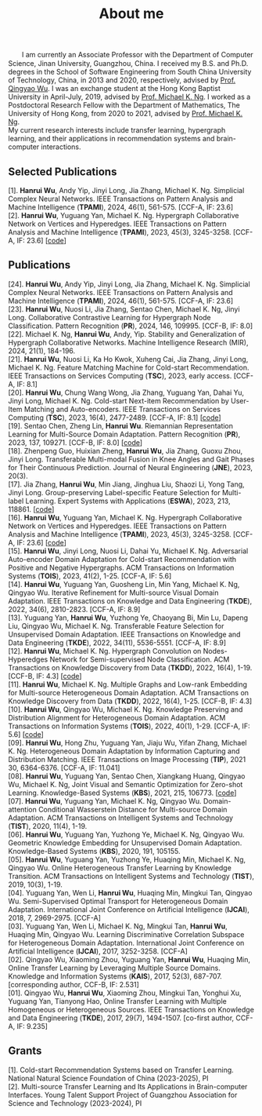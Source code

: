 ﻿---
permalink: /
title: "About me"
excerpt: "About me"
author_profile: true
redirect_from: 
  - /about/
  - /about.html
---

　　I am currently an Associate Professor with the Department of Computer Science, Jinan University, Guangzhou, China. I received my B.S. and Ph.D. degrees in the School of Software Engineering from South China University of Technology, China, in 2013 and 2020, respectively, advised by [Prof. Qingyao Wu](https://scholar.google.com.hk/citations?user=n6e_2IgAAAAJ&hl=zh-CN). I was an exchange student at the Hong Kong Baptist University in April-July, 2019, advised by [Prof. Michael K. Ng](https://www.math.hkbu.edu.hk/~mng/). I worked as a Postdoctoral Research Fellow with the Department of Mathematics, The University of Hong Kong, from 2020 to 2021, advised by [Prof. Michael K. Ng](https://www.math.hkbu.edu.hk/~mng/).  
    My current research interests include transfer learning, hypergraph learning, and their applications in recommendation systems and brain-computer interactions.

Selected Publications
----------
\[1\]. **Hanrui Wu**, Andy Yip, Jinyi Long, Jia Zhang, Michael K. Ng. Simplicial Complex Neural Networks. IEEE Transactions on Pattern Analysis and Machine Intelligence (**TPAMI**), 2024, 46(1), 561-575. \[CCF-A, IF: 23.6\]  
\[2\]. **Hanrui Wu**, Yuguang Yan, Michael K. Ng. Hypergraph Collaborative Network on Vertices and Hyperedges. IEEE Transactions on Pattern Analysis and Machine Intelligence (**TPAMI**), 2023, 45(3), 3245-3258. \[CCF-A, IF: 23.6\] \[[code](https://github.com/wuhanrui/HCoN)\]

Publications
----------
\[24\]. **Hanrui Wu**, Andy Yip, Jinyi Long, Jia Zhang, Michael K. Ng. Simplicial Complex Neural Networks. IEEE Transactions on Pattern Analysis and Machine Intelligence (**TPAMI**), 2024, 46(1), 561-575. \[CCF-A, IF: 23.6\]  
\[23\]. **Hanrui Wu**, Nuosi Li, Jia Zhang, Sentao Chen, Michael K. Ng, Jinyi Long. Collaborative Contrastive Learning for Hypergraph Node Classification. Pattern Recognition (**PR**), 2024, 146, 109995. \[CCF-B, IF: 8.0\]  
\[22\]. Michael K. Ng, **Hanrui Wu**, Andy, Yip. Stability and Generalization of Hypergraph Collaborative Networks. Machine Intelligence Research (MIR), 2024, 21(1), 184-196.  
\[21\]. **Hanrui Wu**, Nuosi Li, Ka Ho Kwok, Xuheng Cai, Jia Zhang, Jinyi Long, Michael K. Ng. Feature Matching Machine for Cold-start Recommendation. IEEE Transactions on Services Computing (**TSC**), 2023, early access. \[CCF-A, IF: 8.1\]  
\[20\]. **Hanrui Wu**, Chung Wang Wong, Jia Zhang, Yuguang Yan, Dahai Yu, Jinyi Long, Michael K. Ng. Cold-start Next-item Recommendation by User-Item Matching and Auto-encoders. IEEE Transactions on Services Computing (**TSC**), 2023, 16(4), 2477-2489. \[CCF-A, IF: 8.1\] \[[code](https://github.com/wuhanrui/UIMA)\]  
\[19\]. Sentao Chen, Zheng Lin, **Hanrui Wu**. Riemannian Representation Learning for Multi-Source Domain Adaptation. Pattern Recognition (**PR**), 2023, 137, 109271. \[CCF-B, IF: 8.0\] \[[code](https://github.com/sentaochen/Riemannian-Representation-Learning)\]  
\[18\]. Zhenpeng Guo, Huixian Zheng, **Hanrui Wu**, Jia Zhang, Guoxu Zhou, Jinyi Long. Transferable Multi-modal Fusion in Knee Angles and Gait Phases for Their Continuous Prediction. Journal of Neural Engineering (**JNE**), 2023, 20(3).  
\[17\]. Jia Zhang, **Hanrui Wu**, Min Jiang, Jinghua Liu, Shaozi Li, Yong Tang, Jinyi Long. Group-preserving Label-specific Feature Selection for Multi-label Learning. Expert Systems with Applications (**ESWA**), 2023, 213, 118861. \[[code](https://codeocean.com/capsule/1281687/tree/v1)\]  
\[16\]. **Hanrui Wu**, Yuguang Yan, Michael K. Ng. Hypergraph Collaborative Network on Vertices and Hyperedges. IEEE Transactions on Pattern Analysis and Machine Intelligence (**TPAMI**), 2023, 45(3), 3245-3258. \[CCF-A, IF: 23.6\] \[[code](https://github.com/wuhanrui/HCoN)\]  
\[15\]. **Hanrui Wu**, Jinyi Long, Nuosi Li, Dahai Yu, Michael K. Ng. Adversarial Auto-encoder Domain Adaptation for Cold-start Recommendation with Positive and Negative Hypergraphs. ACM Transactions on Information Systems (**TOIS**), 2023, 41(2), 1-25. [CCF-A, IF: 5.6\]  
\[14\]. **Hanrui Wu**, Yuguang Yan, Guosheng Lin, Min Yang, Michael K. Ng, Qingyao Wu. Iterative Refinement for Multi-source Visual Domain Adaptation. IEEE Transactions on Knowledge and Data Engineering (**TKDE**), 2022, 34(6), 2810-2823. [CCF-A, IF: 8.9\]  
\[13\]. Yuguang Yan, **Hanrui Wu**, Yuzhong Ye, Chaoyang Bi, Min Lu, Dapeng Liu, Qingyao Wu, Michael K. Ng. Transferable Feature Selection for Unsupervised Domain Adaptation. IEEE Transactions on Knowledge and Data Engineering (**TKDE**), 2022, 34(11), 5536-5551. [CCF-A, IF: 8.9\]  
\[12\]. **Hanrui Wu**, Michael K. Ng. Hypergraph Convolution on Nodes-Hyperedges Network for Semi-supervised Node Classification. ACM Transactions on Knowledge Discovery from Data (**TKDD**), 2022, 16(4), 1-19. \[CCF-B, IF: 4.3\] \[[code](https://github.com/wuhanrui/HCNH)\]  
\[11\]. **Hanrui Wu**, Michael K. Ng. Multiple Graphs and Low-rank Embedding for Multi-source Heterogeneous Domain Adaptation. ACM Transactions on Knowledge Discovery from Data (**TKDD**), 2022, 16(4), 1-25. \[CCF-B, IF: 4.3\]  
\[10\]. **Hanrui Wu**, Qingyao Wu, Michael K. Ng. Knowledge Preserving and Distribution Alignment for Heterogeneous Domain Adaptation. ACM Transactions on Information Systems (**TOIS**), 2022, 40(1), 1-29. [CCF-A, IF: 5.6\] \[[code](https://github.com/wuhanrui/KPDA)\]  
\[09\]. **Hanrui Wu**, Hong Zhu, Yuguang Yan, Jiaju Wu, Yifan Zhang, Michael K. Ng. Heterogeneous Domain Adaptation by Information Capturing and Distribution Matching. IEEE Transactions on Image Processing (**TIP**), 2021 30, 6364-6376. \[CCF-A, IF: 11.041\]  
\[08\]. **Hanrui Wu**, Yuguang Yan, Sentao Chen, Xiangkang Huang, Qingyao Wu, Michael K. Ng, Joint Visual and Semantic Optimization for Zero-shot Learning. Knowledge-Based Systems (**KBS**), 2021, 215, 106773. \[[code](https://github.com/wuhanrui/VSOP)\]  
\[07\]. **Hanrui Wu**, Yuguang Yan, Michael K. Ng, Qingyao Wu. Domain-attention Conditional Wasserstein Distance for Multi-source Domain Adaptation. ACM Transactions on Intelligent Systems and Technology (**TIST**), 2020, 11(4), 1-19.  
\[06\]. **Hanrui Wu**, Yuguang Yan, Yuzhong Ye, Michael K. Ng, Qingyao Wu. Geometric Knowledge Embedding for Unsupervised Domain Adaptation. Knowledge-Based Systems (**KBS**), 2020, 191, 105155.  
\[05\]. **Hanrui Wu**, Yuguang Yan, Yuzhong Ye, Huaqing Min, Michael K. Ng, Qingyao Wu. Online Heterogeneous Transfer Learning by Knowledge Transition. ACM Transactions on Intelligent Systems and Technology (**TIST**), 2019, 10(3), 1-19.  
\[04\]. Yuguang Yan, Wen Li, **Hanrui Wu**, Huaqing Min, Mingkui Tan, Qingyao Wu. Semi-Supervised Optimal Transport for Heterogeneous Domain Adaptation. International Joint Conference on Artificial Intelligence (**IJCAI**), 2018, 7, 2969-2975. \[CCF-A\]  
\[03\]. Yuguang Yan, Wen Li, Michael K. Ng, Mingkui Tan, **Hanrui Wu**, Huaqing Min, Qingyao Wu. Learning Discriminative Correlation Subspace for Heterogeneous Domain Adaptation. International Joint Conference on Artificial Intelligence (**IJCAI**), 2017, 3252-3258. \[CCF-A\]  
\[02\]. Qingyao Wu, Xiaoming Zhou, Yuguang Yan, **Hanrui Wu**, Huaqing Min, Online Transfer Learning by Leveraging Multiple Source Domains. Knowledge and Information Systems (**KAIS**), 2017, 52(3), 687-707. \[corresponding author, CCF-B, IF: 2.531\]  
\[01\]. Qingyao Wu, **Hanrui Wu**, Xiaoming Zhou, Mingkui Tan, Yonghui Xu, Yuguang Yan, Tianyong Hao, Online Transfer Learning with Multiple Homogeneous or Heterogeneous Sources. IEEE Transactions on Knowledge and Data Engineering (**TKDE**), 2017, 29(7), 1494-1507. \[co-first author, CCF-A, IF: 9.235\]

Grants
----------
\[1\]. Cold-start Recommendation Systems based on Transfer Learning. National Natural Science Foundation of China (2023-2025), PI  
\[2\]. Multi-source Transfer Learning and Its Applications in Brain-computer Interfaces. Young Talent Support Project of Guangzhou Association for Science and Technology (2023-2024), PI

